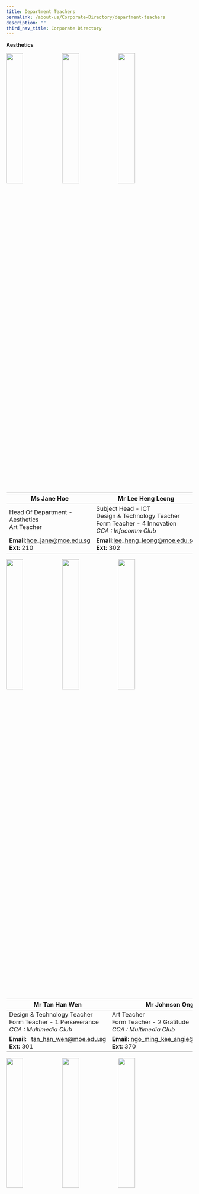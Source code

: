 ```yaml
---
title: Department Teachers
permalink: /about-us/Corporate-Directory/department-teachers
description: ""
third_nav_title: Corporate Directory
---
```

**Aesthetics**

<img src="/images/Ms%20Jane%20Hoe.jpeg" 
     style="width:30%;float:left">
		 <img src="/images/Mr%20Lee%20Heng%20Leong.png" 
     style="width:30%;float:left">
<img src="/images/Mdm%20Angie%20Ngo.png" 
     style="width:30%;">



|Ms Jane Hoe | Mr Lee Heng Leong| Mdm Angie Ngo|
| -------- | -------- | -------- |
| Head Of Department - Aesthetics  <br>Art Teacher   | Subject Head - ICT  <br>Design & Technology Teacher  <br>Form Teacher - 4 Innovation  <br>_CCA : Infocomm Club_  | Senior Teacher  <br>Art Teacher  <br>Form Teacher - 1 Excellence  <br>_CCA : Visual Arts Club_    |
|**Email:**[hoe\_jane@moe.edu.sg](mailto:hoe_jane@moe.edu.sg)<br>**Ext:** 210|**Email:**[lee\_heng\_leong@moe.edu.sg](mailto:lee_heng_leong@moe.edu.sg)<br>**Ext:** 302|**Email:**  [ngo\_ming\_kee\_angie@moe.edu.sg](mailto:ngo_ming_kee_angie@moe.edu.sg)  <br>**Ext:** 370

<img src="/images/Mr%20Tan%20Han%20Wen.png" 
     style="width:30%;float:left">
		 <img src="/images/Mr%20Johnson%20Ong.png" 
     style="width:30%;float:left">
<img src="/images/Mr%20Teo%20Boon%20Heng.png" 
     style="width:30%;">



|Mr Tan Han Wen| Mr Johnson Ong|Mr Teo Boon Heng|
| -------- | -------- | -------- |
| Design & Technology Teacher  <br>Form Teacher - 1 Perseverance  <br>_CCA : Multimedia Club_   | Art Teacher  <br>Form Teacher - 2 Gratitude  <br>_CCA : Multimedia Club_  | Design & Technology Teacher  <br>Form Teacher - 1 Innovation  <br>_CCA : National Police Cadet Corps_|
|**Email:**   [tan\_han\_wen@moe.edu.sg](mailto:tan_han_wen@moe.edu.sg)<br>**Ext:** 301|**Email:** [ngo\_ming\_kee\_angie@moe.edu.sg](mailto:ngo_ming_kee_angie@moe.edu.sg)  <br>**Ext:** 370|**Email:**  [teo\_boon\_heng@moe.edu.sg](mailto:teo_boon_heng@moe.edu.sg)  <br>**Ext:** 301

<img src="/images/Mdm%20Rafiqah%20Dewi.png" 
     style="width:30%;float:left">
<img src="/images/Ms%20Claire%20Loh.png" 
     style="width:30%;float:left">
<img src="/images/Mdm%20Tan%20Jia%20Ling%20Sharlene.jpeg" 
     style="width:30%;">



|Mdm Rafiqah Dewi| Ms Claire Loh|Mdm Sharlene Koh|
| -------- | -------- | -------- |
| Art Teacher  <br>Form Teacher - 3 Excellence  <br>_CCA : Visual Arts Club_|FCE Teacher  <br>Form Teacher - 2 Integrity  <br>_CCA : National Police Cadet Corps_| FCE Teacher  <br>_CCA : Chinese Dance_|
|**Email:**      [rafiqah\_dewi\_aziz@moe.edu.sg](mailto:%20rafiqah_dewi_aziz@moe.edu.sg)<br>**Ext:** 370|**Email:**  [low\_zhen\_yan\_claire@moe.edu.sg](mailto:low_zhen_yan_claire@moe.edu.sg)[](mailto:song_song_i@moe.edu.sg)<Br>**Ext:** 113|**Email:**  [tan\_jia\_ling\_sharlene@moe.edu.sg](mailto:tan_jia_ling_sharlene@moe.edu.sg) <br>**Ext:** 113

<img src="/images/Mr%20Truman%20See.png" 
     style="width:30%;float:left">
<img src="/images/Mr%20Xie%20Zhi%20Zhong.jpeg" 
     style="width:30%;float:left">
<img src="/images/Ms%20Tan%20Wern%20Li.jpeg" 
     style="width:30%">

<br>

<br>

<br>

<br>

<br>


| Mr Truman See Qi Heng| Mr Xie Zhi Zhong  |Ms Tan Wern Li Rowena Mary|
| -------- | -------- | -------- |
| Music Teacher<br>Form Teacher - 2 Perseverance  <br>_CCA : Choir_|Music Teacher| FCE Teacher|
|**Email:**     [truman\_see\_qi\_heng@moe.edu.sg](mailto:truman_see_qi_heng@moe.edu.sg)  <br>**Ext:** 370|**Email:** [xie\_zhizhong@moe.edu.sg](mailto:xie_zhizhong@moe.edu.sg)<br>**Ext:** 370|**Email:**  -<br>**Ext:** 113

**English Language and Literature**

<img src="/images/Mdm%20Yap%20Teck%20Lay%20Anna.jpeg"  style="width:30%;float:left">
<img src="/images/Mr%20Fu%20Kaidi.jpg" 
     style="width:30%;float:left">
<img src="/images/Mdm%20Shahnaaz%20B%20Sidik.jpeg" 
     style="width:30%;">



| Mdm Anna Yap| Mr Fu Kaidi|Mdm Shahnaaz Sidik|
| -------- | -------- | -------- |
| Head Of Department - English|Subject Head - English  <br>_CCA : Scouts_ |Senior Teacher - Literature  <br>Form Teacher - 4 Resilience  <br>_CCA : Debate_|
|**Email:** [yap\_teck\_lay\_anna@moe.edu.sg](mailto:yap_teck_lay_anna@moe.edu.sg)<br>**Ext:** 2040|**Email:** [fu\_kaidi@moe.edu.sg](mailto:fu_kai_di@moe.edu.sg)<br>**Ext:** 352|**Email:**  [shahnaaz\_sidik@moe.edu.sg](mailto:shahnaaz_sidik@moe.edu.sg) <br>**Ext:** 356

<img src="/images/Ms%20Lenden-Hitchcock%20Su%20Mei.jpeg"  style="width:30%;float:left">
<img src="/images/Mdm%20Pey%20Siew%20Mei.jpeg" 
     style="width:30%;float:left">
<img src="/images/Mdm%20Chiang%20Wan%20Lin%20Angel.jpeg" 
     style="width:30%;">


| Ms Lenden|Mdm Pey Siew Mei|Ms Angel Chiang|
| -------- | -------- | -------- |
| Teacher  <br>Form Teacher - 2 Perseverance  <br>_CCA : Red Cross_ |Teacher  <br>Form Teacher - 2 Resilience  <br>_CCA : Library Club_| Teacher  <br>Form Teacher - 4 Humility  <br>_CCA : String Orchestra_
|**Email:**[su\_mei\_lenden-hitchcock@moe.edu.sg](mailto:su_mei_lenden-hitchcock@moe.edu.sg)<br>**Ext:** 353|**Email:**   [pey\_siew\_mei@moe.edu.sg](mailto:pey_siew_mei@moe.edu.sg)  <br>**Ext:** 358|**Email:**  [chiang\_wan\_lin\_angel@moe.edu.sg](mailto:chiang_wan_lin_angel@moe.edu.sg) <br>**Ext:** 354

<img src="/images/Miss%20Wan%20Nur.jpg"  style="width:30%;float:left">
<img src="/images/Ms%20Michelle%20Yeong.jpg" 
     style="width:30%;float:left">
<img src="/images/Mrs%20Tan%20Jie%20Ying.jpg" 
     style="width:30%;">


| Ms Riny| Ms Michelle Yeong|Ms Tan Jie Ying|
| -------- | -------- | -------- |
| Teacher  <br>Form Teacher - 3 Sincerity   <br>_CCA : Red Cross_|Teacher  <br>Form Teacher - 4 Excellence  <br>_CCA : Table Tennis_| Teacher  <br>Form Teacher - 3 Excellence
|**Email:**[wan\_nur\_riny\_ridzuan@moe.edu.sg](mailto:su_mei_lenden-hitchcock@moe.edu.sg)<br>**Ext:** 359|**Email:**[yeong\_xin\_yi\_michelle@moe.edu.sg](mailto:su_mei_lenden-hitchcock@moe.edu.sg)<br>**Ext:** 356|**Email:**  [tan\_jie\_ying\_a@moe.edu.sg](mailto:tan_jie_ying_a@moe.edu.sg) <br>**Ext:** 352

<img src="/images/Mrs%20Chandra%20Ravi.jpeg"  style="width:30%;float:left">
<img src="/images/Mdm%20Wendy.jpg" 
     style="width:30%;float:left">
<img src="/images/Mdm%20Priscilla%20Tan.png" 
     style="width:30%;">


|Ms Chandra Ravi|Mdm Wendy Low| Mdm Priscilla Tan|
| -------- | -------- | -------- |
| Teacher|Teacher | Teacher 
|**Email:**   [shanmugam\_chandraghantha@moe.edu.sg](mailto:shanmugam_chandraghantha@moe.edu.sg)<br>**Ext:** 360|**Email:**  [low\_gek\_meng\_wendy@moe.edu.sg](mailto:low_gek_meng_wendy@moe.edu.sg) <br>**Ext:** 354|**Email:**  [tan\_bishi\_priscilla@moe.edu.sg](mailto:tan_bishi_priscilla@moe.edu.sg) <br>**Ext:** 358

<img src="/images/Mr%20Sim%20Kian%20Ming.jpeg"  style="width:30%;float:left">
<img src="/images/Mdm%20Chong%20Hui%20Yin%20Elaine.jpeg" 
     style="width:30%">



|Mr Sim Kian Ming|Mdm Elaine Chong| |
| -------- | -------- | -------- |
| Teacher|Teacher ||
|**Email:**   [sim\_kian\_ming@moe.edu.sg](mailto:sim_kian_ming@moe.edu.sg)<br>**Ext:** 357|**Email:**   [chong\_hui\_yin\_elaine@moe.edu.sg](mailto:chong_hui_yin_elaine@moe.edu.sg)  <br>**Ext:** 360|

**Humanities**

<img src="/images/Mdm%20Tan%20Pek%20Cheng.jpeg"  style="width:30%;float:left">
<img src="/images/Mr%20Dalvey.jpeg"  style="width:30%;float:left">
<img src="/images/Mr%20Abdul%20Rahim.jpeg" 
     style="width:30%">

|Mdm Tan Pek Cheng|Mr Dalvey Neo|Mr Abdul Rahim|
| -------- | -------- | -------- |
| Head Of Department - Humanities|Head Of Department - Student Management |Senior Teacher - History  <br>Form Teacher - 3 Innovation  <br>_CCA : Red Cross_ |
|**Email:**   [tan\_pek\_cheng@moe.edu.sg](mailto:tan_pek_cheng@moe.edu.sg)<br>**Ext:** 206|**Email:**   [neo\_choong\_wei\_dalvey@moe.edu.sg](mailto:neo_choong_wei_dalvey@moe.edu.sg)<br>**Ext:** 211|**Email:**  [abdul\_rahim\_ahmad@moe.edu.sg](mailto:abdul_rahim_ahmad@moe.edu.sg) <br>**Ext:** 332

<img src="/images/Ms%20Ng%20Bi%20Ru.png"  style="width:30%;float:left">
<img src="/images/Ms%20Christabel%20Hung.png"  style="width:30%;float:left">
<img src="/images/Ms%20Mak%20Xue%20Wei.png" 
     style="width:30%">

|Ms Ng Bi Ru|Ms Christabel Hung  |Ms Mak Xue Wei|
| -------- | -------- | -------- |
| Teacher  <br>Form Teacher - 3 Perseverance  <br>_CCA : Chinese Dance_ |Teacher  <br>Form Teacher - 2 Innovation  <br>_CCA : Student Council_| Teacher  <br>Form Teacher - 2 Humility  <br>_CCA : National Police Cadet Corps_
|**Email:**  [ng\_bi\_ru@moe.edu.sg](mailto:ng_bi_ru@moe.edu.sg)<br>**Ext:** 309|**Email:** [xue\_er\_christabel\_hung@moe.edu.sg](mailto:xue_er_christabel_hung@moe.edu.sg)  <br>**Ext:** 333|**Email:**  [mak\_xue\_wei@moe.edu.sg](mailto:mak_xue_wei@moe.edu.sg)  <br>**Ext:** 306

<img src="/images/Ms%20Periya.png"  style="width:30%;float:left">
<img src="/images/Mr%20Gary%20Lim.png"  style="width:30%;float:left">
<img src="/images/Mr%20Tan%20Han%20Xiong.jpeg" 
     style="width:30%">

|Ms Periya|Mr Gary Lim|Mr Tan Han Xiong|
| -------- | -------- | -------- |
| Teacher  <br>Form Teacher - 2 Resilience  <br>_CCA : Choir_ |Teacher  <br>Form Teacher - 4 Integrity  <br>_CCA : Basketball_  | Teacher  <br>Form Teacher - 4 Resilience  <br>_CCA : English Drama_
|**Email:**   [periya\_sundaram@moe.edu.sg](mailto:periya_sundaram@moe.edu.sg%20g)<br>**Ext:** 320|**Email:**   [lim\_jian\_ming\_gary@moe.edu.sg](mailto:lim_jian_ming_gary@moe.edu.sg)  <br>**Ext:** 314|**Email:**  [tan\_han\_xiong@moe.edu.sg](mailto:tan_han_xiong@moe.edu.sg) <br>**Ext:** 306

<img src="/images/ms%20cheryl.jpeg"  style="width:30%;float:left;height:380px">
<img src="/images/mr%20seah.jpg" 
     style="width:30%">
		 
|Ms Cheryl Lee Zhen Yi|Mr Seah Kim Chye| |
| -------- | -------- | -------- |
|Teacher<br>Form Teacher - 3 Integrity  <br>_CCA : Red Cross_|Teacher ||
|**Email:**[lee\_zhen\_yi\_cheryl@moe.edu.sg](mailto:lee_zhen_yi_cheryl@moe.edu.sg)<br>**Ext:** 308|**Email:**[seah\_kim\_chye@moe.edu.sg](mailto:seah_kim_chye@moe.edu.sg)<br>**Ext:** 306

**Mother Tongue Languages**

<img src="/images/Mr%20Oh%20Keng%20Ann.jpeg"  style="width:30%;float:left">
<img src="/images/Mr%20Goh%20Lam%20Chye.png"  style="width:30%;float:left">
<img src="/images/Ms%20Chay%20Chia%20Ling.png" 
     style="width:30%">

| Mr Oh Keng Ann| Mr Goh Lam Chye|Ms Chay Chia Ling|
| -------- | -------- | -------- |
| Head Of Department - MTL |Head Of Department - SAP | Subject Head - Chinese Language
|**Email:**   [oh\_keng\_ann@moe.edu.sg](mailto:oh_keng_ann@moe.edu.sg)<br>**Ext:** 205|**Email:**   [goh\_lam\_chye@moe.edu.sg](mailto:goh_lam_chye@moe.edu.sg) <br>**Ext:** 221|**Email:**  [chay\_chia\_ling@moe.edu.sg](mailto:chay_chia_ling@moe.edu.sg) <br>**Ext:** 220

<img src="/images/Ms%20Chong%20Ka%20Wuei.png"  style="width:30%;float:left">
<img src="/images/Ms%20Agnes%20Cheong.png"  style="width:30%;float:left">
<img src="/images/Mdm%20Qi%20Yan%20Ping.png" 
     style="width:30%">

|Ms Chong Ka Wuei|Ms Agnes Cheong| Mdm Qi Yan Ping|
| -------- | -------- | -------- |
|Subject Head - SAP  <br>Form Teacher - 4 Resilience  <br>_CCA : Wind Orchestra_ |Subject Head - CCE| Lead Teacher - Chinese  <br>_CCA : Library Club_
|**Email:**   [chong\_ka\_wuei@moe.edu.sg](mailto:chong_ka_wuei@moe.edu.sg)<br>**Ext:** 212|**Email:**   [cheong\_zheng\_yin\_agnes@moe.edu.sg](mailto:cheong_zheng_yin_agnes@moe.edu.sg)  <br>**Ext:** 212|**Email:**[qi\_yan\_ping@moe.edu.sg](mailto:qi_yan_ping@moe.edu.sg) <br>**Ext:** 213

<img src="/images/Mr%20Tan%20Jia%20Hao.png"  style="width:30%;float:left">
<img src="/images/Ms%20Shao%20Linjuan.png"  style="width:30%;float:left">
<img src="/images/Ms%20Kim%20Lay%20Tin.png" 
     style="width:30%">

|Mr Tan Jia Hao|Ms Shao Linjuan  | Ms Kim Lay Tin|
| -------- | -------- | -------- |
|Acting AYH1  <br>Form Teacher - 1 Integrity  <br>_CCA : Chinese Drama_ |Teacher  <br>Form Teacher - 2 Innovation  <br>_CCA : Chinese Drama_|Teacher  <br>Form Teacher - 1 Humility  <br>_CCA : Mind Games Club_
|**Email:**[tan\_jia\_hao@moe.edu.sg](mailto:tan_jia_hao@moe.edu.sg)<br>**Ext:** 216|**Email:**  [shao\_linjuan@moe.edu.sg](mailto:shao_linjuan@moe.edu.sg)<br>**Ext:** 215|**Email:** [kim\_lay\_tin@moe.edu.sg](mailto:kim_lay_tin@moe.edu.sg) <br>**Ext:** 216

<img src="/images/Mdm%20Zhang%20Chunyu.png"  style="width:30%;float:left">
<img src="/images/Mdm%20Ye%20Bijiao.png"  style="width:30%;float:left">
<img src="/images/Mdm%20Xuan%20Xuan.png" 
     style="width:30%">

|Mdm Zhang Chunyu|Mdm Ye Bijiao | Mdm Xuan Xuan|
| -------- | -------- | -------- |
|Teacher  <br>Form Teacher - 1 Integrity  <br>_CCA : Chinese Calligraphy_ |Teacher  <br>Form Teacher - 2 Innovation  <br>_CCA : Library Club_ |Teacher  <br>Form Teacher - 1 Humility  <br>_CCA : Mind Games Club_
|**Email:**   [chong\_ka\_wuei@moe.edu.sg](mailto:chong_ka_wuei@moe.edu.sg)<br>**Ext:** 212|**Email:**   [cheong\_zheng\_yin\_agnes@moe.edu.sg](mailto:cheong_zheng_yin_agnes@moe.edu.sg)  <br>**Ext:** 212|**Email:**[qi\_yan\_ping@moe.edu.sg](mailto:qi_yan_ping@moe.edu.sg) <br>**Ext:** 213

<img src="/images/Ms%20Ting.jpeg"  style="width:30%;float:left;height:380px">
<img src="/images/Ms%20Winnie%20Tay.jpeg"  style="width:30%;float:left">
<img src="/images/Mdm%20Tan%20Bee%20Lian.jpeg" 
     style="width:30%;height:380px">

|Ms Ting Hann Sy| Ms Tay Jing Ying Winnie| Mdm Tan Bee Lian|
| -------- | -------- | -------- |
|Teacher  <br>Form Teacher - 1 Perseverance  <br>_CCA : Chinese Dance_|Teacher  <br>Form Teacher - 3 Humility|Teacher  
|**Email:**[ting\_hann\_sy@moe.edu.sg](mailto:ting_hann_sy@moe.edu.sg)<br>**Ext:**|**Email:**[tay\_jing\_ying\_winnie@moe.edu.sg](mailto:ye_bijiao@moe.edu.sg)  <br>**Ext:**|**Email:**[@moe.edu.sg](mailto:ye_bijiao@moe.edu.sg)  <br>**Ext:**

<img src="/images/Mdm%20Hayati.jpeg"  style="width:30%;float:left;height:360px">
<img src="/images/Mdm%20Maizurah.jpg"  style="width:30%;float:left;height:360px">
<img src="/images/Mdm%20Zainun.jpeg" 
     style="width:30%">
		
<br>

<br>

<br>

<br>

<br>

<br>


|Mdm Nor Hayati Bt Abdullah  | Mdm Nur Maizurah Binte |Mdm Zainun Binte Hashim  |
| -------- | -------- | -------- |
|MSP Teacher<br>Form Teacher - 2 Excellence<br>_CCA : Contemporary Dance_|MSP Teacher  <br>Form Teacher - 1 Excellence<br>_CCA : MMC_| MSP Teacher
|**Email:**   [nor\_hayati\_bt\_abdullah@moe.edu.sg](http://nor_hayati_bt_abdullah@moe.edu.sg/)<br>**Ext:**|**Email:**   [nur\_maizurah\_rosle@moe.edu.sg](http://nur_maizurah_rosle@moe.edu.sg/)  <br>**Ext:**|**Email:** [zainun\_hasmim@moe.edu.sg](mailto:zainun_hasmim@moe.edu.sg) <br>**Ext:** 218

**Mathematics**

<img src="/images/Mdm%20Khaw%20Hwee%20Mung.png"  style="width:30%;float:left">
<img src="/images/Mr%20John%20Mak.png"  style="width:30%;float:left">
<img src="/images/Mdm%20Tang%20Pui%20Lin.png" 
     style="width:30%">

|Mdm Khaw Hwee Mung|Mr John Mak| Mdm Tang Pui Lin|
| -------- | -------- | -------- |
|Head Of Department - Maths|Head Of Department - ICT & Data Management| Subject Head - Maths  <br>_CCA : Chinese Orchestra_
|**Email:**   [khaw\_hwee\_mung@moe.edu.sg](mailto:khaw_hwee_mung@moe.edu.sg)<br>**Ext:** 203|**Email:**   [nur\_maizurah\_rosle@moe.edu.sg](http://nur_maizurah_rosle@moe.edu.sg/)  <br>**Ext:**|**Email:** [zainun\_hasmim@moe.edu.sg](mailto:zainun_hasmim@moe.edu.sg) <br>**Ext:** 218

<img src="/images/Mrs%20Cheryl%20Loh.png"  style="width:30%;float:left">
<img src="/images/Ms%20Rama.png"  style="width:30%;float:left">
<img src="/images/Mrs%20Chia%20Kate.png" 
     style="width:30%">
		 
<br>

<br>

<br>

<br>

<br>

<br>



|Mrs Cheryl Lo|Ms Rama (Renuka)| Mrs Chia (Kate)|
| -------- | -------- | -------- |
|Head Of Department - Character Education (CCE)|Year Head - Secondary 3 & 4|Teacher  <br>Form Teacher - 2 Sincerity
|**Email:**   [ng\_ai\_tee\_cheryl@moe.edu.sg](mailto:ng_ai_tee_cheryl@moe.edu.sg)<br>**Ext:** 207|**Email:**  [renuka\_ramakrishnan@moe.edu.sg](mailto:renuka_ramakrishnan@moe.edu.sg)<br>**Ext:** 209|**Email:**  [lee\_ying\_yan@moe.edu.sg](mailto:lee_ying_yan@moe.edu.sg) <br>**Ext:** 329


<img src="/images/Ms%20Tan%20Yi%20Chiann.png"  style="width:30%;float:left">
<img src="/images/Siak%20Photo.jpeg"  style="width:30%;float:left;height:380px">
<img src="/images/Mdm%20Doris%20Toh.png" 
     style="width:30%">

|Ms Tan Yi Chiann|Mdm Siak Chock Kwan| Mdm Doris Toh |
| -------- | -------- | -------- |
|Teacher  <br>Form Teacher - 4 Sincerity  <br>_CCA : Student Council_| Teacher  <br>Form Teacher - 4 Excellence  <br>_CCA : Wushu_|Teacher  <br>Form Teacher - 2 Gratitude  <br>_CCA : Red Cross_
|**Email:**   [tan\_yi\_chiann@moe.edu.sg](mailto:tan_yi_chiann@moe.edu.sg)<br>**Ext:** 330|**Email:**   [siak\_chock\_kwun@moe.edu.sg](mailto:siak_chock_kwun@moe.edu.sg) <br>**Ext:** 331|**Email:**  [doris\_toh\_ming\_li@moe.edu.sg](mailto:doris_toh_ming_li@moe.edu.sg)   <br>**Ext:**  312

<img src="/images/Ms%20Ting%20Shi%20Yun.png"  style="width:30%;float:left">
<img src="/images/Mdm%20Ng%20Su%20Peng.png"  style="width:30%;float:left">
<img src="/images/Ms%20Tan%20Yan%20Yan.png" 
     style="width:30%">
		 
<br>

<br>

<br>

<br>

<br>

<br>



|Ms Ting Shi Yun| Mdm Ng Su Peng|Ms Tan Yan Yan|
| -------- | -------- | -------- |
|Teacher  <br>Form Teacher - 3 Resilience  <br>_CCA : Chinese Dance_|Teacher  <br>Form Teacher - 4 Perseverance  <br>_CCA : Wind Orchestra_|Teacher  <br>Form Teacher - 1 Resilience  <br>_CCA : Wind Orchestra_
|**Email:**   [ting\_shi\_yun@moe.edu.sg](mailto:ting_shi_yun@moe.edu.sg)<br>**Ext:** 323|**Email:**   [ng\_su\_peng@moe.edu.sg](mailto:ng_su_peng@moe.edu.sg)  <br>**Ext:** 329|**Email:** [tan\_yan\_yan@moe.edu.sg](mailto:tan_yan_yan@moe.edu.sg)<br>**Ext: 325**

<img src="/images/Mr%20Zhang%20Boyuan%20Eric.png"  style="width:30%;float:left">
<img src="/images/Mr%20Ranon%20Mak%20Enhao.png" 
     style="width:30%">
		 
<br>

<br>

<br>

<br>

<br>

<br>



|Mr Zhang Boyuan, Eric|  Mr Ranon Mak Enhao||
| -------- | -------- | -------- |
|Teacher  <br>Form Teacher - 3 Perseverance|Teacher  <br>Form Teacher - 1 Innovation||
|**Email:**   [zhang\_boyuan\_eric@moe.edu.sg](mailto:zhang_boyuan_eric@moe.edu.sg)<br>**Ext: 336**|**Email:**  [ranon\_mak\_enhao@moe.edu.sg](mailto:ranon_mak_enhao@moe.edu.sg)<br>**Ext: 331**||

**Physical Education**

<img src="/images/Arthur.jpeg"  style="width:30%;float:left">
<img src="/images/Mr%20Raffi%20Bin%20Buang.jpeg"  style="width:30%;float:left">
<img src="/images/Mr%20Aw%20Si%20Kuan.jpeg" 
     style="width:30%">

|Mr Arthur Lim Heng Boon|Mr Raffi Buang|Mr Aw Si Kuan|
| -------- | -------- | -------- |
|Head Of Department - Physical Education| Subject Head - Physical Education  <br>_CCA : National Cadet Corps (Advisor)_|Subject Head - Student Leadership & Outdoor Education<br>Form Teacher - 3 Integrity<br>_CCA : Basketball_ 
|**Email:**   [lim\_heng\_boon@moe.edu.sg](mailto:lim_heng_boon@moe.edu.sg)  <br>**Ext:** 200|**Email:**[raffi\_buang@moe.edu.sg](mailto:raffi_buang@moe.edu.sg)<br>**Ext:** 303|**Email:**[aw\_si\_kuan@moe.edu.sg](mailto:aw_si_kuan@moe.edu.sg) <br>**Ext:** 311

<img src="/images/Mdm%20Yar%20Rumin%20Angeline.png"  style="width:30%;float:left">
<img src="/images/Ms%20Tan%20Yibing%20Alison.png"  style="width:30%;float:left">
<img src="/images/Ms%20Kai%20Xian%20Annette%20Chean.png" 
     style="width:30%">

|Mdm Yar Rumin (Angeline)|Ms Tan Yibing Alison| Ms Kai Xian Annette Chean|
| -------- | -------- | -------- |
|Teacher  <br>Form Teacher - 4 Sincerity  <br>_CCA : Wushu_| Teacher  <br>Form Teacher - 2 Excellence  <br>_CCA : Basketball_|Teacher  <br>Form Teacher - 4 Innovation  <br>_CCA : Table Tennis_
|**Email:**[yar\_rumin@moe.edu.sg](mailto:yar_rumin@moe.edu.sg)<br>**Ext:** 304|**Email:**   [tan\_yibing\_alison@moe.edu.sg](mailto:tan_yibing_alison@moe.edu.sg) <br>**Ext:** 303|**Email:**  [chean\_kai\_xian\_annette@moe.edu.sg](mailto:chean_kai_xian_annette@moe.edu.sg) <br>**Ext:** 312

<img src="/images/Mr%20Clarence%20Choo.png"  style="width:30%;float:left">
<img src="/images/Mr%20Andrew%20Fong.png" 
     style="width:30%">
		 
<br>

<br>


|Mr Clarence Choo|Mr Andrew Fong| |
| -------- | -------- | -------- |
|Teacher  <br>Form Teacher - 3 Gratitude  <br>_CCA : Badminton_| Teacher  ||
|**Email:**   [nclarence\_choo\_seng\_yong@moe.edu.sg](mailto:clarence_choo_seng_yong@moe.edu.sg)<br>**Ext:** 304|**Email:**   [andrew\_fong\_kok\_seng@moe.edu.sg](mailto:andrew_fong_kok_seng@moe.edu.sg)  <br>**Ext:** 312||

**Science**

<img src="/images/Mdm%20Ng%20Mui%20Hoon.jpeg"  style="width:30%;float:left">
<img src="/images/Mdm%20Neewyn%20Neo%20Sin%20Yee.jpeg"  style="width:30%;float:left">
<img src="/images/Mr%20Goh%20Khan%20Sen.jpeg" 
     style="width:30%">

|Mdm Ng Mui Hoon|Mdm Neewyn Neo|Mr Goh Khan Sen|
| -------- | -------- | -------- |
|Head Of Department - Science|School Staff Developer|Subject Head - Science Research  <br>_CCA : Robotics Club_|
|**Email:**   [ng\_mui\_hoon@moe.edu.sg](mailto:ng_mui_hoon@moe.edu.sg)<br>**Ext:** 202|**Email:**  [neewyn\_neo\_sin\_yee@moe.edu.sg](mailto:neewyn_neo_sin_yee@moe.edu.sg)  <br>**Ext:** 208|**Email:**  [goh\_khan\_sen@moe.edu.sg](mailto:goh_khan_sen@moe.edu.sg) <br>**Ext:** 328

<img src="/images/Jimmy%20Goh%20Giam%20Hwee%202020.jpeg"  style="width:30%;float:left">
<img src="/images/Ms%20Chen%20Xiaowei%20Chney.jpeg"  style="width:30%;float:left">
<img src="/images/Mdm%20Foo%20Su%20Lyn.png" 
     style="width:30%">

|Mr Goh Giam Hwee| Ms Chen Xiao Wei|Ms Foo Su Lyn|
| -------- | -------- | -------- |
|Year Head 1 & 2|Teacher  <br>Assistant Year Head - Secondary 2  <br>_CCA : English Drama_| Teacher  <br>Form Teacher - 4 Humility  <br>_CCA : Scouts_
|**Email:**   [goh\_giam\_hwee@moe.edu.sg](mailto:goh_giam_hwee@moe.edu.sg)<br>**Ext:** 316|**Email:** [chen\_xiaowei\_a@moe.edu.sg](mailto:chen_xiaowei_a@moe.edu.sg)<br>**Ext:** 322|**Email:**   [foo\_su\_lyn\_a@moe.edu.sg](mailto:foo_su_lyn_a@moe.edu.sg)<br>**Ext:** 317

<img src="/images/Ms%20Nurhaida%20Ramli.png"  style="width:30%;float:left">
<img src="/images/Mdm%20Leow%20Shie%20Hui.jpeg"  style="width:30%;float:left">
<img src="/images/Mr%20Esmond%20Tay.png" 
     style="width:30%">

|Ms Nurhaida Ramli|Mdm Leow Shie Hui| Mr Esmond Tay|
| -------- | -------- | -------- |
|Teacher  <br>Form Teacher - 4 Gratitude  <br>_CCA : Green Club_|Teacher  <br>Form Teacher - 2 Excellence| Teacher  <br>Form Teacher - 3 Resilience  <br>_CCA : Scouts_
|**Email:** [nurhaida\_ramli@moe.edu.sg](mailto:nurhaida_ramli@moe.edu.sg)<br>**Ext:** 327|**Email:**   [leow\_shie\_hui@moe.edu.sg](mailto:leow_shie_hui@moe.edu.sg)<br>**Ext:** 321|**Email:**  [tay\_rong\_yao\_esmond@moe.edu.sg](mailto:tay_rong_yao_esmond@moe.edu.sg) <br>**Ext:** 328

<img src="/images/Mr%20Liow%20Kwok%20Bin.png"  style="width:30%;float:left">
<img src="/images/Mdm%20Ainul%20Hani.png"  style="width:30%;float:left">
<img src="/images/Mr%20Jason%20Chen.png" 
     style="width:30%">

|Mr Liow Kwok Bin|Mdm Ainul Hani| Mr Jason  Chen|
| -------- | -------- | -------- |
|Teacher  <br>Form Teacher - 4 Perseverance  <br>_CCA : National Cadet Corps_|Teacher  <br>Form Teacher - 4 Perseverance  <br>_CCA : National Police Cadet Corps_| Teacher  <br>Form Teacher - 4 Integrity  <br>_CCA : Chinese Orchestra_
|**Email:** [liow\_kwok\_bin@moe.edu.sg](mailto:liow_kwok_bin@moe.edu.sg)<br>**Ext:** 327|**Email:**   [ainul\_hani\_indra\_faisal@moe.edu.sg](mailto:ainul_hani_indra_faisal@moe.edu.sg)<br>**Ext:** 321|**Email:**  [chen\_yingjie\_jason@moe.edu.sg](mailto:chen_yingjie_jason@moe.edu.sg) <br>**Ext:** \-


<img src="/images/Mr%20Gan%20Sze%20Fong.png" 
     style="width:30%">
		 

Mr Gan Sze Fong

<br>Teacher  <br>Form Teacher - 3 Humility  <br>_CCA : National Cadet Corps_
<br>Email:  [gan\_sze\_fong@moe.edu.sg](mailto:gan_sze_fong@moe.edu.sg)

Ext: 310